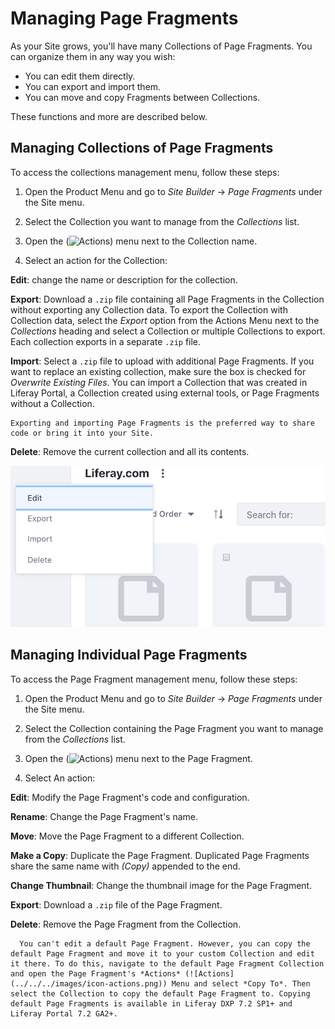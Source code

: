 # Managing Page Fragments

As your Site grows, you'll have many Collections of Page Fragments. You can organize them in any way you wish: 

- You can edit them directly.
- You can export and import them. 
- You can move and copy Fragments between Collections. 

These functions and more are described below. 

## Managing Collections of Page Fragments

To access the collections management menu, follow these steps:

1. Open the Product Menu and go to *Site Builder* &rarr; *Page Fragments* under the Site menu.

1. Select the Collection you want to manage from the *Collections* list.

1. Open the (![Actions](../../../images/icon-actions.png)) menu next to the Collection name.

1. Select an action for the Collection:

**Edit**: change the name or description for the collection.

**Export**: Download a `.zip` file containing all Page Fragments in the Collection without exporting any Collection data. To export the Collection with Collection data, select the *Export* option from the Actions Menu next to the *Collections* heading and select a Collection or multiple Collections to export. Each collection exports in a separate `.zip` file.

**Import**: Select a `.zip` file to upload with additional Page Fragments. If you want to replace an existing collection, make sure the box is checked for *Overwrite Existing Files*. You can import a Collection that was created in Liferay Portal, a Collection created using external tools, or Page Fragments without a Collection.

```note::
Exporting and importing Page Fragments is the preferred way to share code or bring it into your Site.
```

**Delete**: Remove the current collection and all its contents.

![You can export all of the Page Fragments in a Collection.](./managing-page-fragments/images/01.png)

## Managing Individual Page Fragments

To access the Page Fragment management menu, follow these steps:

1. Open the Product Menu and go to *Site Builder* &rarr; *Page Fragments* under the Site menu.

1. Select the Collection containing the Page Fragment you want to manage from the *Collections* list.
 
1. Open the (![Actions](../../../images/icon-actions.png)) menu next to the Page Fragment.

1. Select An action:

**Edit**: Modify the Page Fragment's code and configuration.

**Rename**: Change the Page Fragment's name.

**Move**: Move the Page Fragment to a different Collection.

**Make a Copy**: Duplicate the Page Fragment. Duplicated Page Fragments share the same name with *(Copy)* appended to the end.

**Change Thumbnail**: Change the thumbnail image for the Page Fragment.

**Export**: Download a `.zip` file of the Page Fragment.

**Delete**: Remove the Page Fragment from the Collection.

```note::
  You can't edit a default Page Fragment. However, you can copy the default Page Fragment and move it to your custom Collection and edit it there. To do this, navigate to the default Page Fragment Collection and open the Page Fragment's *Actions* (![Actions](../../../images/icon-actions.png)) Menu and select *Copy To*. Then select the Collection to copy the default Page Fragment to. Copying default Page Fragments is available in Liferay DXP 7.2 SP1+ and Liferay Portal 7.2 GA2+.
```
